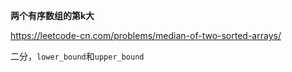 
**两个有序数组的第k大**

https://leetcode-cn.com/problems/median-of-two-sorted-arrays/

二分，`lower_bound`和`upper_bound`


